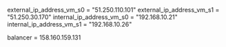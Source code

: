 external_ip_address_vm_s0 = "51.250.110.101"
external_ip_address_vm_s1 = "51.250.30.170"
internal_ip_address_vm_s0 = "192.168.10.21"
internal_ip_address_vm_s1 = "192.168.10.26"



balancer = 158.160.159.131
